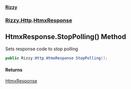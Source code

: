 #### [Rizzy](index.md 'index')
### [Rizzy.Http](Rizzy.Http.md 'Rizzy.Http').[HtmxResponse](Rizzy.Http.HtmxResponse.md 'Rizzy.Http.HtmxResponse')

## HtmxResponse.StopPolling() Method

Sets response code to stop polling

```csharp
public Rizzy.Http.HtmxResponse StopPolling();
```

#### Returns
[HtmxResponse](Rizzy.Http.HtmxResponse.md 'Rizzy.Http.HtmxResponse')